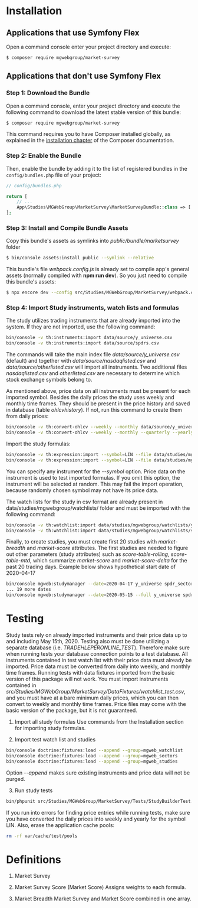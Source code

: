 Installation
============

Applications that use Symfony Flex
----------------------------------

Open a command console enter your project directory and execute:

```bash
$ composer require mgwebgroup/market-survey
```

Applications that don't use Symfony Flex
----------------------------------------

### Step 1: Download the Bundle

Open a command console, enter your project directory and execute the following command to download the latest stable version of this bundle:

```bash
$ composer require mgwebgroup/market-survey
```

This command requires you to have Composer installed globally, as explained in the [installation chapter](https://getcomposer.org/doc/00-intro.md) of the Composer documentation.

### Step 2: Enable the Bundle

Then, enable the bundle by adding it to the list of registered bundles in the `config/bundles.php` file of your project:

```php
// config/bundles.php

return [
    // ...
    App\Studies\MGWebGroup\MarketSurvey\MarketSurveyBundle::class => ['all' => true],
];
```

### Step 3: Install and Compile Bundle Assets
Copy this bundle's assets as symlinks into _public/bundle/marketsurvey_ folder
```bash
$ bin/console assets:install public --symlink --relative
```
This bundle's file _webpack.config.js_ is already set to compile app's general assets (normally compiled with **npm run dev**). So you just need to compile this bundle's assets:
```bash
$ npx encore dev --config src/Studies/MGWebGroup/MarketSurvey/webpack.config.js
```

### Step 4: Import Study instruments, watch lists and formulas
The study utilizes trading instruments that are already imported into the system. If they are not imported, use the following command:
```bash
bin/console -v th:instruments:import data/source/y_universe.csv
bin/console -v th:instruments:import data/source/spdrs.csv
```
The commands will take the main index file _data/source/y_universe.csv_ (default) and together with _data/source/nasdaqlisted.csv_ and _data/source/otherlisted.csv_ will import all instruments. Two additional files _nasdaqlisted.csv_ and _otherlisted.csv_ are necessary to determine which stock exchange symbols belong to.

As mentioned above, price data on all instruments must be present for each imported symbol. Besides the daily prices the study uses weekly and monthly time frames. They should be present in the price history and saved in database (table _ohlcvhistory_). If not, run this command to create them from daily prices:
```bash
bin/console -v th:convert-ohlcv --weekly --monthly data/source/y_universe.csv
bin/console -v th:convert-ohlcv --weekly --monthly --quarterly --yearly data/source/spdrs.csv
```

Import the study formulas:
```bash
bin/console -v th:expression:import --symbol=LIN --file data/studies/mgwebgroup/formulas/market_breadth.csv
bin/console -v th:expression:import --symbol=LIN --file data/studies/mgwebgroup/formulas/general.csv
```
You can specify any instrument for the _--symbol_ option. Price data on the instrument is used to test imported formulas. If you omit this option, the instrument will be selected at random. This may fail the import operation, because randomly chosen symbol may not have its price data.


The watch lists for the study in csv format are already present in data/studies/mgwebgroup/watchlists/ folder and must be imported with the following command:
```bash
bin/console -v th:watchlist:import data/studies/mgwebgroup/watchlists/y_universe.csv y_universe
bin/console -v th:watchlist:import data/studies/mgwebgroup/watchlists/spdr_sectors.csv spdr_sectors
```

Finally, to create studies, you must create first 20 studies with _market-breadth_ and _market-score_ attributes. The first studies are needed to figure out other parameters (study attributes) such as _score-table-rolling_, _score-table-mtd_, which summarize _market-score_ and _market-score-delta_ for the past 20 trading days.
Example below shows hypothetical start date of 2020-04-17
```bash
bin/console mgweb:studymanager --date=2020-04-17 y_universe spdr_sectors
... 19 more dates
bin/console mgweb:studymanager --date=2020-05-15 --full y_universe spdr_sectors
```

Testing
=======

Study tests rely on already imported instruments and their price data up to and including May 15th, 2020. Testing also must be done utilizing a separate database (i.e. _TRADEHLEPERONLINE_TEST_). Therefore make sure when running tests your database connection points to a test database. All instruments contained in test watch list with their price data must already be imported. Price data must be converted from daily into weekly, and monthly time frames. Running tests with data fixtures imported from the basic version of this package will not work. You must import instruments contained in _src/Studies/MGWebGroup/MarketSurvey/DataFixtures/watchlist_test.csv_, and you must have at a bare minimum daily prices, which you can then convert to weekly and monthly time frames. Price files may come with the basic version of the package, but it is not guaranteed.

1. Import all study formulas
Use commands from the Installation section for importing study formulas.

2. Import test watch list and studies
```bash
bin/console doctrine:fixtures:load --append --group=mgweb_watchlist
bin/console doctrine:fixtures:load --append --group=mgweb_sectors
bin/console doctrine:fixtures:load --append --group=mgweb_studies
```
Option _--append_ makes sure existing instruments and price data will not be purged.

3. Run study tests
```bash
bin/phpunit src/Studies/MGWebGroup/MarketSurvey/Tests/StudyBuilderTest.php
```

If you run into errors for finding price entries while running tests, make sure you have converted the daily prices into weekly and yearly for the symbol LIN. Also, erase the application cache pools:
```bash
rm -rf var/cache/test/pools
```


Definitions
===========

1. Market Survey

2. Market Survey Score (Market Score)
Assigns weights to each formula. 

3. Market Breadth
Market Survey and Market Score combined in one array.